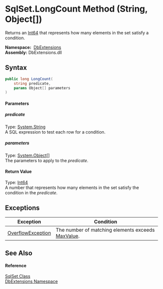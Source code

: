 SqlSet.LongCount Method (String, Object[])
==========================================
Returns an [Int64][1] that represents how many elements in the set satisfy a condition.

  **Namespace:**  [DbExtensions][2]  
  **Assembly:** DbExtensions.dll

Syntax
------

```csharp
public long LongCount(
	string predicate,
	params Object[] parameters
)
```

#### Parameters

##### *predicate*
Type: [System.String][3]  
A SQL expression to test each row for a condition.

##### *parameters*
Type: [System.Object][4][]  
The parameters to apply to the *predicate*.

#### Return Value
Type: [Int64][1]  
A number that represents how many elements in the set satisfy the condition in the *predicate*.

Exceptions
----------

Exception              | Condition                                              
---------------------- | ------------------------------------------------------ 
[OverflowException][5] | The number of matching elements exceeds [MaxValue][6]. 


See Also
--------

#### Reference
[SqlSet Class][7]  
[DbExtensions Namespace][2]  

[1]: http://msdn.microsoft.com/en-us/library/6yy583ek
[2]: ../README.md
[3]: http://msdn.microsoft.com/en-us/library/s1wwdcbf
[4]: http://msdn.microsoft.com/en-us/library/e5kfa45b
[5]: http://msdn.microsoft.com/en-us/library/41ktf3wy
[6]: http://msdn.microsoft.com/en-us/library/xkeewe20
[7]: README.md
